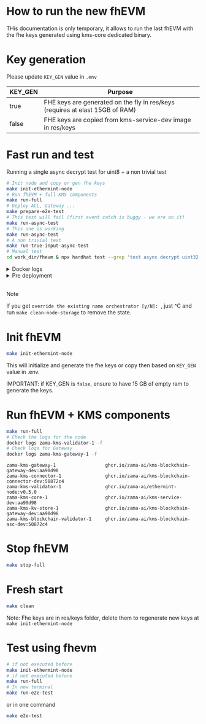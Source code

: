 # How to run the new fhEVM

THis documentation is only temporary, it allows to run the last fhEVM with the fhe keys generated using kms-core dedicated binary. 

 # Key generation

 Please update `KEY_GEN` value in `.env`

| KEY_GEN | Purpose                                                                       |
|---------|-------------------------------------------------------------------------------|
| true    | FHE keys are generated on the fly in res/keys (requires at elast 15GB of RAM) |
| false   | FHE keys are copied from kms-service-dev image in res/keys                    |




# Fast run and test

Running a single async decrypt test for uint8 + a non trivial test

```bash
# Init node and copy or gen fhe keys
make init-ethermint-node
# Run fhEVM + full KMS components
make run-full
# Deploy ACL, Gateway ...
make prepare-e2e-test
# This test will fail (first event catch is buggy - we are on it)
make run-async-test
# This one is working
make run-async-test
# A non trivial test
make run-true-input-async-test
# Manual test
cd work_dir/fhevm & npx hardhat test --grep 'test async decrypt uint32'
```



<details><summary>Docker logs</summary>
<p>

```bash
# Check logs for Gateway
docker logs zama-kms-gateway-1 -f 

# On the second try you should see

# 2024-06-27T16:59:35.432399Z  INFO gateway::events::manager: ⭐ event_decryption: 1
# 2024-06-27T16:59:35.432410Z  INFO gateway::events::manager: Handled event decryption: 1
# 2024-06-27T16:59:35.432460Z  INFO gateway::blockchain::ciphertext_provider: Getting ciphertext for ct_handle: "aa9f8f90ebf0fa8e30caee92f0b97e158f1ec659b363101d07beac9b0cc90200"
# 2024-06-27T16:59:35.436144Z  INFO gateway::blockchain::handlers: 🚀 request_id: 1, fhe_type: euint8
# 2024-06-27T16:59:35.439802Z  INFO gateway::blockchain::kms_blockchain: 📦 Stored ciphertext, handle: 00008138b65173b5c57fc98d0fce54e5ff10635127e526144ffbe21d7099e3a1e1516574
# 2024-06-27T16:59:35.439813Z  INFO gateway::blockchain::kms_blockchain: 🍊 Decrypting ciphertext of size: 33080

# Check the logs for the node
docker logs zama-kms-validator-1 -f
```

</p>
</details>



<details><summary>Pre deployment</summary>
<p>
You should see the pre-processing steps, i.e. deployment of ACL, Gateway, KMSVerifier ...

```bash
Generating typings for: 22 artifacts in dir: types for target: ethers-v6
Successfully generated 50 typings!
Compiled 22 Solidity files successfully (evm target: cancun).
bigint: Failed to load bindings, pure JS will be used (try npm run rebuild?)
gatewayContractAddress written to gateway/.env.gateway successfully!
gateway/lib/PredeployAddress.sol file has been generated successfully.
bigint: Failed to load bindings, pure JS will be used (try npm run rebuild?)
ACL address 0x2Fb4341027eb1d2aD8B5D9708187df8633cAFA92 written successfully!
./lib/ACLAddress.sol file generated successfully!
bigint: Failed to load bindings, pure JS will be used (try npm run rebuild?)
TFHE Executor address 0x05fD9B5EFE0a996095f42Ed7e77c390810CF660c written successfully!
./lib/FHEVMCoprocessorAddress.sol file generated successfully!
bigint: Failed to load bindings, pure JS will be used (try npm run rebuild?)
KMS Verifier address 0x12B064FB845C1cc05e9493856a1D637a73e944bE written successfully!
./lib/KMSVerifierAddress.sol file generated successfully!
bigint: Failed to load bindings, pure JS will be used (try npm run rebuild?)
ACL was deployed at address: 0x2Fb4341027eb1d2aD8B5D9708187df8633cAFA92
bigint: Failed to load bindings, pure JS will be used (try npm run rebuild?)
TFHEExecutor was deployed at address: 0x05fD9B5EFE0a996095f42Ed7e77c390810CF660c
bigint: Failed to load bindings, pure JS will be used (try npm run rebuild?)
KMSVerifier was deployed at address: 0x12B064FB845C1cc05e9493856a1D637a73e944bE
bigint: Failed to load bindings, pure JS will be used (try npm run rebuild?)
privateKey 717fd99986df414889fd8b51069d4f90a50af72e542c58ee065f5883779099c6
ownerAddress 0x305F1F471e9baCFF2b3549F9601f9A4BEafc94e1
GatewayContract was deployed at address:  0xc8c9303Cd7F337fab769686B593B87DC3403E0ce
Account 0x97F272ccfef4026A1F3f0e0E879d514627B84E69 was succesfully added as an gateway relayer

```

</p>
</details>

<br />


> [!NOTE]  
> If you get `override the existing name orchestrator [y/N]: `, just ^C and  run `make clean-node-storage` to remove the state.

# Init fhEVM

```bash
make init-ethermint-node 
```

This will initialize and generate the fhe keys or copy then based on `KEY_GEN` value in .env.

IMPORTANT: if KEY_GEN is `false`, ensure to have 15 GB of empty ram to generate the keys.

# Run fhEVM + KMS components

```bash
make run-full
# Check the logs for the node
docker logs zama-kms-validator-1 -f
# Check logs for Gateway
docker logs zama-kms-gateway-1 -f     
```

```
zama-kms-gateway-1		            ghcr.io/zama-ai/kms-blockchain-gateway-dev:aa90d98
zama-kms-connector-1		        ghcr.io/zama-ai/kms-blockchain-connector-dev:50872c4
zama-kms-validator-1		        ghcr.io/zama-ai/ethermint-node:v0.5.0
zama-kms-core-1		                ghcr.io/zama-ai/kms-service-dev:aa90d98
zama-kms-kv-store-1		            ghcr.io/zama-ai/kms-blockchain-gateway-dev:aa90d98
zama-kms-blockchain-validator-1		ghcr.io/zama-ai/kms-blockchain-asc-dev:50872c4
```

# Stop fhEVM

```bash
make stop-full
```

# Fresh start

```bash
make clean
```

Note: Fhe keys are in res/keys folder, delete them to regenerate new keys at ```make init-ethermint-node```


# Test using fhevm

```bash
# if not executed before
make init-ethermint-node 
# if not executed before
make run-full
# In new terminal
make run-e2e-test
```

or in one command 

```bash
make e2e-test
```



